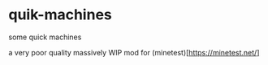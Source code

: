 # quik-machines
some quick machines

a very poor quality massively WIP mod for (minetest)[https://minetest.net/]
